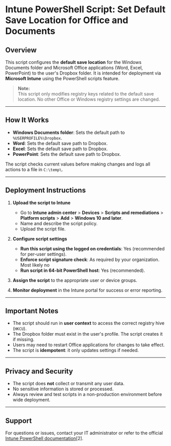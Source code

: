 # Intune PowerShell Script: Set Default Save Location for Office and Documents

## Overview

This script configures the **default save location** for the Windows Documents folder and Microsoft Office applications (Word, Excel, PowerPoint) to the user's Dropbox folder. It is intended for deployment via **Microsoft Intune** using the PowerShell scripts feature.

> **Note:**  
> This script only modifies registry keys related to the default save location. No other Office or Windows registry settings are changed.

---

## How It Works

- **Windows Documents folder**: Sets the default path to `%USERPROFILE%\Dropbox`.
- **Word**: Sets the default save path to Dropbox.
- **Excel**: Sets the default save path to Dropbox.
- **PowerPoint**: Sets the default save path to Dropbox.

The script checks current values before making changes and logs all actions to a file in `C:\temp\`.

---

## Deployment Instructions

1. **Upload the script to Intune**  
   - Go to **Intune admin center** > **Devices** > **Scripts and remediations** > **Platform scripts** > **Add** > **Windows 10 and later**.
   - Name and describe the script policy.
   - Upload the script file.

2. **Configure script settings**  
   - **Run this script using the logged on credentials**: Yes (recommended for per-user settings).
   - **Enforce script signature check**: As required by your organization. Most likely no
   - **Run script in 64-bit PowerShell host**: Yes (recommended).

3. **Assign the script** to the appropriate user or device groups.

4. **Monitor deployment** in the Intune portal for success or error reporting.

---

## Important Notes

- The script should run in **user context** to access the correct registry hive (`HKCU`).
- The Dropbox folder must exist in the user's profile. The script creates it if missing.
- Users may need to restart Office applications for changes to take effect.
- The script is **idempotent**: it only updates settings if needed.

---

## Privacy and Security

- The script does **not** collect or transmit any user data.
- No sensitive information is stored or processed.
- Always review and test scripts in a non-production environment before wide deployment.

---

## Support

For questions or issues, contact your IT administrator or refer to the official [Intune PowerShell documentation](https://learn.microsoft.com/en-us/intune/intune-service/apps/powershell-scripts)[2].

